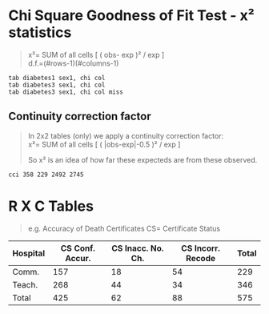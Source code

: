 #  Chi Square Goodness of Fit Test - x² statistics #
>  
> x²= SUM of all cells [ ( obs- exp )² / exp ]  
> d.f.=(#rows-1)(#columns-1)  
>  

	tab diabetes1 sex1, chi col
	tab diabetes3 sex1, chi col
	tab diabetes3 sex1, chi col miss


## Continuity correction factor ##
> In 2x2 tables (only) we apply a continuity correction factor:  
> x²= SUM of all cells [ ( |obs-exp|-0.5 )² / exp ]  
>  
> So x² is an idea of how far these expecteds are from these observed.  

	cci 358 229 2492 2745

# R X C Tables  #
> e.g. Accuracy of Death Certificates
> CS= Certificate Status

Hospital | CS Conf. Accur. | CS Inacc. No. Ch. | CS Incorr. Recode | Total
-------- | --------------- | ----------------- | ----------------- | --------
Comm.    | 157             | 18                | 54                | 229
Teach.   | 268             | 44                | 34                | 346
Total    | 425             | 62                | 88                | 575





